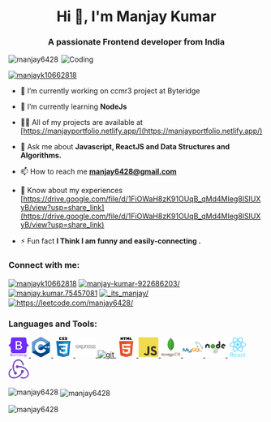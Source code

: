 
<h1 align="center">Hi 👋, I'm Manjay Kumar</h1>
<h3 align="center">A passionate Frontend developer from India</h3>
<img  align="right" alt ="Coding" width="400" src ="https://cdn.dribbble.com/users/1162077/screenshots/3848914/programmer.gif">
<p align="left"> <img src="https://komarev.com/ghpvc/?username=manjay6428&label=Profile%20views&color=0e75b6&style=flat" alt="manjay6428" /> </p>

<p align="left"> <a href="https://twitter.com/manjayk10662818" target="blank"><img src="https://img.shields.io/twitter/follow/manjayk10662818?logo=twitter&style=for-the-badge" alt="manjayk10662818" /></a> </p>

- 🔭 I’m currently working on ccmr3 project at Byteridge

- 🌱 I’m currently learning **NodeJs**

- 👨‍💻 All of my projects are available at [https://manjayportfolio.netlify.app/](https://manjayportfolio.netlify.app/)

- 💬 Ask me about **Javascript, ReactJS and Data Structures and Algorithms.**

- 📫 How to reach me **manjay6428@gmail.com**

- 📄 Know about my experiences [https://drive.google.com/file/d/1FiOWaH8zK91OUqB_qMd4MIeg8ISlUXyB/view?usp=share_link](https://drive.google.com/file/d/1FiOWaH8zK91OUqB_qMd4MIeg8ISlUXyB/view?usp=share_link)

- ⚡ Fun fact **I Think I am funny and easily-connecting .**

<h3 align="left">Connect with me:</h3>
<p align="left">
<a href="https://twitter.com/manjayk10662818" target="blank"><img align="center" src="https://raw.githubusercontent.com/rahuldkjain/github-profile-readme-generator/master/src/images/icons/Social/twitter.svg" alt="manjayk10662818" height="30" width="40" /></a>
<a href="https://linkedin.com/in/manjay-kumar-922686203/" target="blank"><img align="center" src="https://raw.githubusercontent.com/rahuldkjain/github-profile-readme-generator/master/src/images/icons/Social/linked-in-alt.svg" alt="manjay-kumar-922686203/" height="30" width="40" /></a>
<a href="https://fb.com/manjay.kumar.75457081" target="blank"><img align="center" src="https://raw.githubusercontent.com/rahuldkjain/github-profile-readme-generator/master/src/images/icons/Social/facebook.svg" alt="manjay.kumar.75457081" height="30" width="40" /></a>
<a href="https://instagram.com/_its_manjay/" target="blank"><img align="center" src="https://raw.githubusercontent.com/rahuldkjain/github-profile-readme-generator/master/src/images/icons/Social/instagram.svg" alt="_its_manjay/" height="30" width="40" /></a>
<a href="https://www.leetcode.com/https://leetcode.com/manjay6428/" target="blank"><img align="center" src="https://raw.githubusercontent.com/rahuldkjain/github-profile-readme-generator/master/src/images/icons/Social/leet-code.svg" alt="https://leetcode.com/manjay6428/" height="30" width="40" /></a>
</p>

<h3 align="left">Languages and Tools:</h3>
<p align="left"> <a href="https://getbootstrap.com" target="_blank" rel="noreferrer"> <img src="https://raw.githubusercontent.com/devicons/devicon/master/icons/bootstrap/bootstrap-plain-wordmark.svg" alt="bootstrap" width="40" height="40"/> </a> <a href="https://www.w3schools.com/cpp/" target="_blank" rel="noreferrer"> <img src="https://raw.githubusercontent.com/devicons/devicon/master/icons/cplusplus/cplusplus-original.svg" alt="cplusplus" width="40" height="40"/> </a> <a href="https://www.w3schools.com/css/" target="_blank" rel="noreferrer"> <img src="https://raw.githubusercontent.com/devicons/devicon/master/icons/css3/css3-original-wordmark.svg" alt="css3" width="40" height="40"/> </a> <a href="https://expressjs.com" target="_blank" rel="noreferrer"> <img src="https://raw.githubusercontent.com/devicons/devicon/master/icons/express/express-original-wordmark.svg" alt="express" width="40" height="40"/> </a> <a href="https://git-scm.com/" target="_blank" rel="noreferrer"> <img src="https://www.vectorlogo.zone/logos/git-scm/git-scm-icon.svg" alt="git" width="40" height="40"/> </a> <a href="https://www.w3.org/html/" target="_blank" rel="noreferrer"> <img src="https://raw.githubusercontent.com/devicons/devicon/master/icons/html5/html5-original-wordmark.svg" alt="html5" width="40" height="40"/> </a> <a href="https://developer.mozilla.org/en-US/docs/Web/JavaScript" target="_blank" rel="noreferrer"> <img src="https://raw.githubusercontent.com/devicons/devicon/master/icons/javascript/javascript-original.svg" alt="javascript" width="40" height="40"/> </a> <a href="https://www.mongodb.com/" target="_blank" rel="noreferrer"> <img src="https://raw.githubusercontent.com/devicons/devicon/master/icons/mongodb/mongodb-original-wordmark.svg" alt="mongodb" width="40" height="40"/> </a> <a href="https://www.mysql.com/" target="_blank" rel="noreferrer"> <img src="https://raw.githubusercontent.com/devicons/devicon/master/icons/mysql/mysql-original-wordmark.svg" alt="mysql" width="40" height="40"/> </a> <a href="https://nodejs.org" target="_blank" rel="noreferrer"> <img src="https://raw.githubusercontent.com/devicons/devicon/master/icons/nodejs/nodejs-original-wordmark.svg" alt="nodejs" width="40" height="40"/> </a> <a href="https://reactjs.org/" target="_blank" rel="noreferrer"> <img src="https://raw.githubusercontent.com/devicons/devicon/master/icons/react/react-original-wordmark.svg" alt="react" width="40" height="40"/> </a> <a href="https://redux.js.org" target="_blank" rel="noreferrer"> <img src="https://raw.githubusercontent.com/devicons/devicon/master/icons/redux/redux-original.svg" alt="redux" width="40" height="40"/> </a> </p>

<p><img align="left" src="https://github-readme-stats.vercel.app/api/top-langs?username=manjay6428&show_icons=true&locale=en&layout=compact" alt="manjay6428" /></p>

<p>&nbsp;<img align="center" src="https://github-readme-stats.vercel.app/api?username=manjay6428&show_icons=true&locale=en" alt="manjay6428" /></p>

<p><img align="center" src="https://github-readme-streak-stats.herokuapp.com/?user=manjay6428&" alt="manjay6428" /></p>

